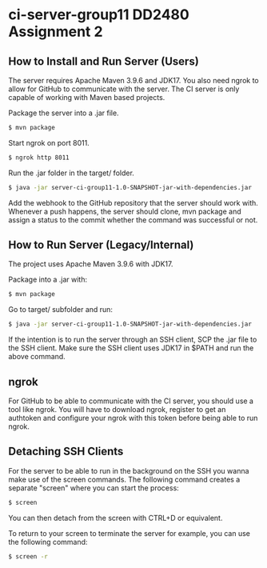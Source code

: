 # ci-server-group11 DD2480 Assignment 2

## How to Install and Run Server (Users)
The server requires Apache Maven 3.9.6 and JDK17. You also need ngrok to allow for GitHub to communicate with the server. The CI server is only capable of working with Maven based projects.

Package the server into a .jar file.
```bash
$ mvn package
```

Start ngrok on port 8011.
```bash
$ ngrok http 8011
```

Run the .jar folder in the target/ folder.
```bash
$ java -jar server-ci-group11-1.0-SNAPSHOT-jar-with-dependencies.jar
```

Add the webhook to the GitHub repository that the server should work with. Whenever a push happens, the server should clone, mvn package and assign a status to the commit whether the command was successful or not.

## How to Run Server (Legacy/Internal)
The project uses Apache Maven 3.9.6 with JDK17.

Package into a .jar with:
```bash
$ mvn package
```

Go to target/ subfolder and run:
```bash
$ java -jar server-ci-group11-1.0-SNAPSHOT-jar-with-dependencies.jar
```

If the intention is to run the server through an SSH client, SCP the .jar file to the SSH client. Make sure the SSH client uses JDK17 in $PATH and run the above command.

## ngrok

For GitHub to be able to communicate with the CI server, you should use a tool like ngrok. You will have to download ngrok, register to get an authtoken and configure your ngrok with this token before being able to run ngrok.

## Detaching SSH Clients

For the server to be able to run in the background on the SSH you wanna make use of the screen commands. The following command creates a separate "screen" where you can start the process:
```bash
$ screen
```
You can then detach from the screen with CTRL+D or equivalent.

To return to your screen to terminate the server for example, you can use the following command:
```bash
$ screen -r
```